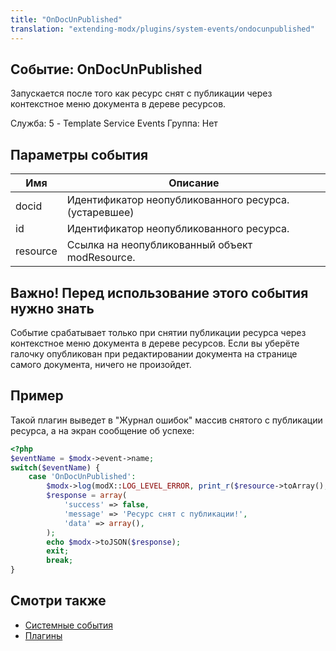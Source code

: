 ```yaml
---
title: "OnDocUnPublished"
translation: "extending-modx/plugins/system-events/ondocunpublished"
---
```


## Событие: OnDocUnPublished

Запускается после того как ресурс снят с публикации через контекстное меню документа в дереве ресурсов.

Служба: 5 - Template Service Events
Группа: Нет

## Параметры события

| Имя      | Описание                                              |
| -------- | ----------------------------------------------------- |
| docid    | Идентификатор неопубликованного ресурса. (устаревшее) |
| id       | Идентификатор неопубликованного ресурса.              |
| resource | Ссылка на неопубликованный объект modResource.        |

## Важно! Перед использование этого события нужно знать

Событие срабатывает только при снятии публикации ресурса через контекстное меню документа в дереве ресурсов. Если вы уберёте галочку опубликован при редактировании документа на странице самого документа, ничего не произойдет.

## Пример

Такой плагин выведет в "Журнал ошибок" массив снятого с публикации ресурса, а на экран сообщение об успехе:

```php
<?php
$eventName = $modx->event->name;
switch($eventName) {
    case 'OnDocUnPublished':
        $modx->log(modX::LOG_LEVEL_ERROR, print_r($resource->toArray(),true));
        $response = array(
        	'success' => false,
        	'message' => 'Ресурс снят с публикации!',
        	'data' => array(),
        );
        echo $modx->toJSON($response);
        exit; 
        break;
}
```

## Смотри также

- [Системные события](extending-modx/plugins/system-events "Системные события")
- [Плагины](extending-modx/plugins "Плагины")
